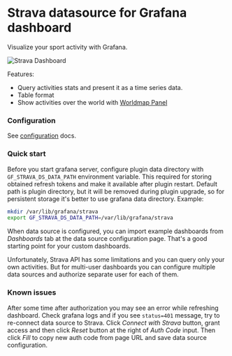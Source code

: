 # Strava datasource for Grafana dashboard

Visualize your sport activity with Grafana.

![Strava Dashboard](https://user-images.githubusercontent.com/4932851/72068746-d54a9580-32f6-11ea-9352-c2bcaa2a723a.png)

Features:

- Query activities stats and present it as a time series data.
- Table format
- Show activities over the world with [Worldmap Panel](https://grafana.com/grafana/plugins/grafana-worldmap-panel)

### Configuration

See [configuration](https://github.com/grafana/strava-datasource/blob/master/docs/configuration.md) docs.

### Quick start

Before you start grafana server, configure plugin data directory with `GF_STRAVA_DS_DATA_PATH` environment variable. This required for storing obtained refresh tokens and make it available after plugin restart. Default path is plugin directory, but it will be removed during plugin upgrade, so for persistent storage it's better to use grafana data directory. Example:

```sh
mkdir /var/lib/grafana/strava
export GF_STRAVA_DS_DATA_PATH=/var/lib/grafana/strava
```

When data source is configured, you can import example dashboards from _Dashboards_ tab at the data source configuration page. That's a good starting point for your custom dashboards.

Unfortunately, Strava API has some limitations and you can query only your own activities. But for multi-user dashboards you can configure multiple data sources and authorize separate user for each of them.

### Known issues

After some time after authorization you may see an error while refreshing dashboard. Check grafana logs and if you see `status=401` message, try to re-connect data source to Strava. Click _Connect with Strava_ button, grant access and then click _Reset_ button at the right of _Auth Code_ input. Then click _Fill_ to copy new auth code from page URL and save data source configuration.
